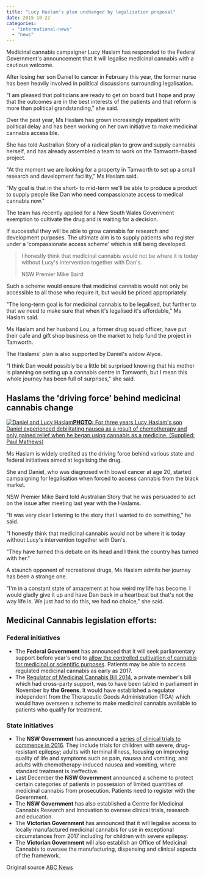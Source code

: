 ```yaml
---
title: "Lucy Haslam's plan unchanged by legalisation proposal"
date: 2015-10-22
categories: 
  - "international-news"
  - "news"
---
```


Medicinal cannabis campaigner Lucy Haslam has responded to the Federal Government's announcement that it will legalise medicinal cannabis with a cautious welcome.

After losing her son Daniel to cancer in February this year, the former nurse has been heavily involved in political discussions surrounding legalisation.

"I am pleased that politicians are ready to get on board but I hope and pray that the outcomes are in the best interests of the patients and that reform is more than political grandstanding," she said.

Over the past year, Ms Haslam has grown increasingly impatient with political delay and has been working on her own initiative to make medicinal cannabis accessible.

She has told Australian Story of a radical plan to grow and supply cannabis herself, and has already assembled a team to work on the Tamworth-based project.

"At the moment we are looking for a property in Tamworth to set up a small research and development facility," Ms Haslam said.

"My goal is that in the short- to mid-term we'll be able to produce a product to supply people like Dan who need compassionate access to medical cannabis now."

The team has recently applied for a New South Wales Government exemption to cultivate the drug and is waiting for a decision.

If successful they will be able to grow cannabis for research and development purposes. The ultimate aim is to supply patients who register under a 'compassionate access scheme' which is still being developed.

> I honestly think that medicinal cannabis would not be where it is today without Lucy's intervention together with Dan's.
> 
> NSW Premier Mike Baird

Such a scheme would ensure that medicinal cannabis would not only be accessible to all those who require it, but would be priced appropriately.

"The long-term goal is for medicinal cannabis to be legalised, but further to that we need to make sure that when it's legalised it's affordable," Ms Haslam said.

Ms Haslam and her husband Lou, a former drug squad officer, have put their cafe and gift shop business on the market to help fund the project in Tamworth.

The Haslams' plan is also supported by Daniel's widow Alyce.

"I think Dan would possibly be a little bit surprised knowing that his mother is planning on setting up a cannabis centre in Tamworth, but I mean this whole journey has been full of surprises," she said.

## Haslams the 'driving force' behind medicinal cannabis change

[![Daniel and Lucy Haslam](/wp-content/uploads/2022/04/6862110-3x2-700x467-1.jpg "Daniel and Lucy Haslam")](http://www.abc.net.au/news/2015-10-16/daniel-and-lucy-haslam/6862144)[**PHOTO:** For three years Lucy Haslam's son Daniel experienced debilitating nausea as a result of chemotherapy and only gained relief when he began using cannabis as a medicine. (Supplied: Paul Mathews)](http://www.abc.net.au/news/2015-10-16/daniel-and-lucy-haslam/6862144)

Ms Haslam is widely credited as the driving force behind various state and federal initiatives aimed at legalising the drug.

She and Daniel, who was diagnosed with bowel cancer at age 20, started campaigning for legalisation when forced to access cannabis from the black market.

NSW Premier Mike Baird told Australian Story that he was persuaded to act on the issue after meeting last year with the Haslams.

"It was very clear listening to the story that I wanted to do something," he said.

"I honestly think that medicinal cannabis would not be where it is today without Lucy's intervention together with Dan's.

"They have turned this debate on its head and I think the country has turned with her."

A staunch opponent of recreational drugs, Ms Haslam admits her journey has been a strange one.

"I'm in a constant state of amazement at how weird my life has become. I would gladly give it up and have Dan back in a heartbeat but that's not the way life is. We just had to do this, we had no choice," she said.

## Medicinal Cannabis legislation efforts:

### Federal initiatives

- The **Federal Government** has announced that it will seek parliamentary support before year's end to [allow the controlled cultivation of cannabis for medicinal or scientific purposes](http://www.health.gov.au/internet/ministers/publishing.nsf/Content/health-mediarel-yr2015-ley123.htm?OpenDocument&yr=2015&mth=10). Patients may be able to access regulated medicinal cannabis as early as 2017.
- The [Regulator of Medicinal Cannabis Bill 2014](http://www.aph.gov.au/Parliamentary_Business/Committees/Senate/Legal_and_Constitutional_Affairs/Medicinal_Cannabis_Bill/Report), a private member's bill which had cross-party support, was to have been tabled in parliament in November by **the Greens**. It would have established a regulator independent from the Therapeutic Goods Administration (TGA) which would have overseen a scheme to make medicinal cannabis available to patients who qualify for treatment.

### State initiatives

- The **NSW Government** has announced a [series of clinical trials to commence in 2016](http://www.health.nsw.gov.au/cannabis/Documents/fs-cannabis-trials.pdf). They include trials for children with severe, drug-resistant epilepsy; adults with terminal illness, focusing on improving quality of life and symptoms such as pain, nausea and vomiting; and adults with chemotherapy-induced nausea and vomiting, where standard treatment is ineffective.
- Last December the **NSW Government** announced a scheme to protect certain categories of patients in possession of limited quantities of medicinal cannabis from prosecution. Patients need to register with the Government.
- The **NSW Government** has also established a Centre for Medicinal Cannabis Research and Innovation to oversee clinical trials, research and education.
- The **Victorian Government** has announced that it will legalise access to locally manufactured medicinal cannabis for use in exceptional circumstances from 2017 including for children with severe epilepsy.
- The **Victorian Government** will also establish an Office of Medicinal Cannabis to oversee the manufacturing, dispensing and clinical aspects of the framework.

Original source [ABC News](http://www.abc.net.au/news/2015-10-19/campaigners-plan-to-supply-medical-cannabis-unchanged/6863816)
